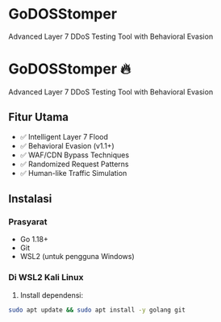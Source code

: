 # GoDOSStomper
Advanced Layer 7 DDoS Testing Tool with Behavioral Evasion

# GoDOSStomper 🔥

Advanced Layer 7 DDoS Testing Tool with Behavioral Evasion

## Fitur Utama
- ✅ Intelligent Layer 7 Flood
- ✅ Behavioral Evasion (v1.1+)
- ✅ WAF/CDN Bypass Techniques
- ✅ Randomized Request Patterns
- ✅ Human-like Traffic Simulation

## Instalasi

### Prasyarat
- Go 1.18+
- Git
- WSL2 (untuk pengguna Windows)

### Di WSL2 Kali Linux

1. Install dependensi:
```bash
sudo apt update && sudo apt install -y golang git
